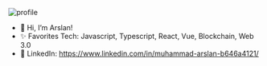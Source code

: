 ![profile](https://user-images.githubusercontent.com/98827339/151990911-d06f0f80-a443-4610-bc60-274de114a01e.jpeg)

- 👋 Hi, I’m Arslan!
- ✨ Favorites Tech: Javascript, Typescript, React, Vue, Blockchain, Web 3.0
- 🌱 LinkedIn: https://www.linkedin.com/in/muhammad-arslan-b646a4121/
<!---
MuhammadArslanKhan96/MuhammadArslanKhan96 is a ✨ special ✨ repository because its `README.md` (this file) appears on your GitHub profile.
You can click the Preview link to take a look at your changes.
--->
